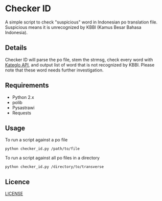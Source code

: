 # Checker ID

A simple script to check "suspicious" word in Indonesian po translation file. Suspicious means it is unrecognized by KBBI (Kamus Besar Bahasa Indonesia).

## Details

Checker ID will parse the po file, stem the strmsg, check every word with [Kateglo API](http://kateglo.com/api.php), and output list of word that is not recognized by KBBI. Please note that these word needs further investigation.

## Requirements
* Python 2.x
* polib
* Pysastrawi
* Requests

## Usage
To run a script against a po file
```
python checker_id.py /path/to/file
```

To run a script against all po files in a directory
```
python checker_id.py /directory/to/transverse
```

## Licence

[LICENSE](LICENSE)